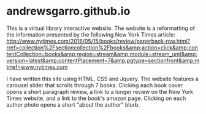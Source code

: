 # andrewsgarro.github.io

This is a virtual library interactive website. The website is a reformatting of the information presented by the following New York Times article: http://www.nytimes.com/2016/05/15/books/review/paperback-row.html?rref=collection%2Fsectioncollection%2Fbooks&amp;action=click&amp;contentCollection=books&amp;region=stream&amp;module=stream_unit&amp;version=latest&amp;contentPlacement=7&amp;pgtype=sectionfront&amp;mtrref=www.nytimes.com

I have written this site using HTML, CSS and Jquery. The website features a carousel slider that scrolls through 7 books. Clicking each book cover opens a short paragraph review, a link to a longer review on the New York Times website, and a link to the book's amazon page. Clicking on each author photo opens a short "about the author" blurb. 
